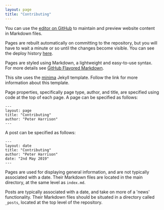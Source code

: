 ```yaml
---
layout: page
title: "Contributing"
---
```


You can use the [editor on GitHub](https://github.com/computational-musicology/computational-musicology.github.io/edit/master/index.md) to maintain and preview website content in Markdown files.

Pages are rebuilt automatically on committing to the repository,
but you will have to wait a minute or so until the changes become visible.
You can see the deploy history [here](https://github.com/computational-musicology/computational-musicology.github.io/deployments).

Pages are styled using Markdown, a lightweight and easy-to-use syntax.
For more details see [GitHub Flavored Markdown](https://guides.github.com/features/mastering-markdown/).

This site uses the [minima](https://github.com/jekyll/minima) Jekyll template.
Follow the link for more information about this template.

Page properties, specifically page type, author, and title,
are specified using code at the top of each page.
A page can be specified as follows:

```
---
layout: page
title: "Contributing"
author: "Peter Harrison"
---
```

A post can be specified as follows:

```
---
layout: date
title: "Contributing"
author: "Peter Harrison"
date: "2nd May 2019"
---
```

Pages are used for displaying general information, 
and are not typically associated with a date.
Their Markdown files are located in the main directory,
at the same level as `index.md`.

Posts are typically associated with a date, 
and take on more of a 'news' functionality. 
Their Markdown files should be situated in a directory called `_posts`,
located at the top level of the repository.
